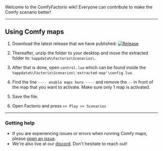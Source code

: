Welcome to the ComfyFactorio wiki! 
Everyone can contribute to make the Comfy scenario better! 

***

## Using Comfy maps

1. Download the latest release that we have published: <a href="https://github.com/M3wM3w/ComfyFactorio/tags">
    <img src="https://img.shields.io/github/tag/M3wM3w/ComfyFactorio.svg?label=Release" alt="Release">
  </a>

2. Thereafter, unzip the folder to your desktop and move the extracted folder to: ``%appdata%\Factorio\Scenarios\``.

3. After that is done, open ``control.lua`` which can be found inside the ``%appdata%\Factorio\Scenarios\'extracted-map'\config.lua``. 
4. Find the line ``---- enable maps here ----`` and remove the ``--`` in front of the map that you want to activate. Make sure only 1 map is activated.
5. Save the file.
6. Open Factorio and press ``>> Play >> Scenarios``

***

### Getting help

- If you are experiencing issues or errors when running Comfy maps, please [open an issue](https://github.com/M3wM3w/ComfyFactorio/issues/new).
- We're also live at our [discord](https://getcomfy.eu/discord). Don't hesitate to reach out!